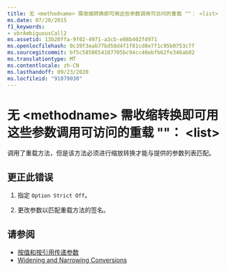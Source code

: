 ```yaml
---
title: 无 <methodname> 需收缩转换即可用这些参数调用可访问的重载 ""： <list>
ms.date: 07/20/2015
f1_keywords:
- vbrAmbiguousCall2
ms.assetid: 13b20ffa-9f02-4971-a3cb-e08b402fd971
ms.openlocfilehash: 0c39f3eab77bd58d4f1f81cd8e7f1c95b0753c7f
ms.sourcegitcommit: bf5c5850654187705bc94cc40ebfb62fe346ab02
ms.translationtype: MT
ms.contentlocale: zh-CN
ms.lasthandoff: 09/23/2020
ms.locfileid: "91079030"
---
```

# <a name="no-accessible-overloaded-methodname-can-be-called-with-these-arguments-without-a-narrowing-conversion-list"></a>无 \<methodname> 需收缩转换即可用这些参数调用可访问的重载 ""： \<list>

调用了重载方法，但是该方法必须进行缩放转换才能与提供的参数列表匹配。  
  
## <a name="to-correct-this-error"></a>更正此错误  
  
1. 指定 `Option Strict Off`。
  
2. 更改参数以匹配重载方法的签名。  
  
## <a name="see-also"></a>请参阅

- [按值和按引用传递参数](../programming-guide/language-features/procedures/passing-arguments-by-value-and-by-reference.md)
- [Widening and Narrowing Conversions](../programming-guide/language-features/data-types/widening-and-narrowing-conversions.md)
